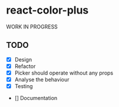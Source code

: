 # react-color-plus

WORK IN PROGRESS

## TODO

- [x] Design
- [x] Refactor
- [x] Picker should operate without any props
- [x] Analyse the behaviour
- [x] Testing
- [] Documentation
